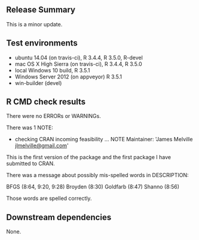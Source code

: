 ## Release Summary

This is a minor update.

## Test environments

* ubuntu 14.04 (on travis-ci), R 3.4.4, R 3.5.0, R-devel
* mac OS X High Sierra (on travis-ci), R 3.4.4, R 3.5.0
* local Windows 10 build, R 3.5.1
* Windows Server 2012 (on appveyor) R 3.5.1
* win-builder (devel)

## R CMD check results

There were no ERRORs or WARNINGs.

There was 1 NOTE:

* checking CRAN incoming feasibility ... NOTE
Maintainer: 'James Melville <jlmelville@gmail.com>'

This is the first version of the package and the first package I have 
submitted to CRAN.

There was a message about possibly mis-spelled words in DESCRIPTION:

  BFGS (8:64, 9:20, 9:28)
  Broyden (8:30)
  Goldfarb (8:47)
  Shanno (8:56)

Those words are spelled correctly.

## Downstream dependencies

None.
